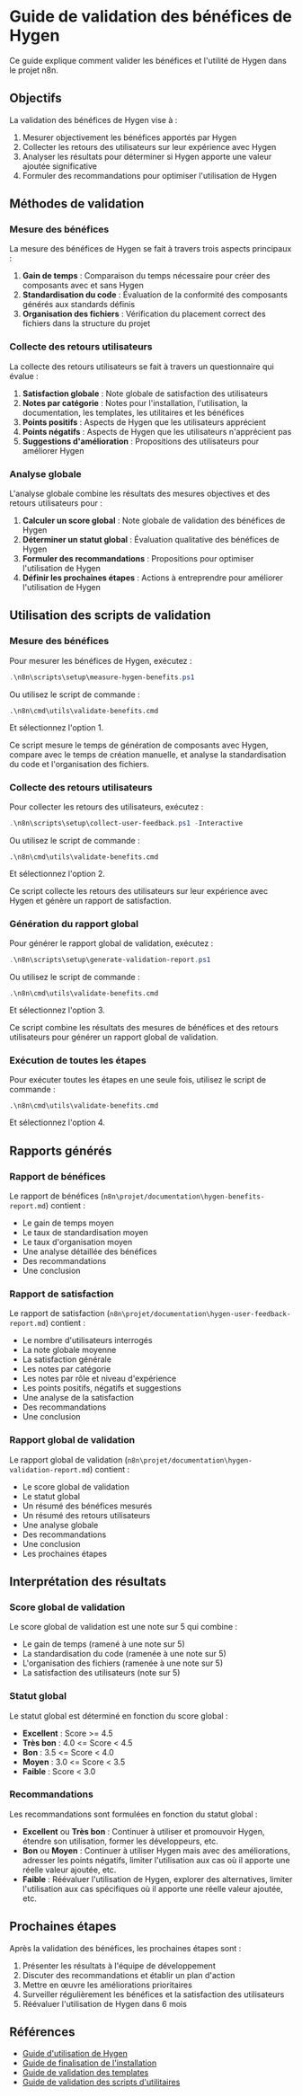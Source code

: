 # Guide de validation des bénéfices de Hygen

Ce guide explique comment valider les bénéfices et l'utilité de Hygen dans le projet n8n.

## Objectifs

La validation des bénéfices de Hygen vise à :

1. Mesurer objectivement les bénéfices apportés par Hygen
2. Collecter les retours des utilisateurs sur leur expérience avec Hygen
3. Analyser les résultats pour déterminer si Hygen apporte une valeur ajoutée significative
4. Formuler des recommandations pour optimiser l'utilisation de Hygen

## Méthodes de validation

### Mesure des bénéfices

La mesure des bénéfices de Hygen se fait à travers trois aspects principaux :

1. **Gain de temps** : Comparaison du temps nécessaire pour créer des composants avec et sans Hygen
2. **Standardisation du code** : Évaluation de la conformité des composants générés aux standards définis
3. **Organisation des fichiers** : Vérification du placement correct des fichiers dans la structure du projet

### Collecte des retours utilisateurs

La collecte des retours utilisateurs se fait à travers un questionnaire qui évalue :

1. **Satisfaction globale** : Note globale de satisfaction des utilisateurs
2. **Notes par catégorie** : Notes pour l'installation, l'utilisation, la documentation, les templates, les utilitaires et les bénéfices
3. **Points positifs** : Aspects de Hygen que les utilisateurs apprécient
4. **Points négatifs** : Aspects de Hygen que les utilisateurs n'apprécient pas
5. **Suggestions d'amélioration** : Propositions des utilisateurs pour améliorer Hygen

### Analyse globale

L'analyse globale combine les résultats des mesures objectives et des retours utilisateurs pour :

1. **Calculer un score global** : Note globale de validation des bénéfices de Hygen
2. **Déterminer un statut global** : Évaluation qualitative des bénéfices de Hygen
3. **Formuler des recommandations** : Propositions pour optimiser l'utilisation de Hygen
4. **Définir les prochaines étapes** : Actions à entreprendre pour améliorer l'utilisation de Hygen

## Utilisation des scripts de validation

### Mesure des bénéfices

Pour mesurer les bénéfices de Hygen, exécutez :

```powershell
.\n8n\scripts\setup\measure-hygen-benefits.ps1
```

Ou utilisez le script de commande :

```batch
.\n8n\cmd\utils\validate-benefits.cmd
```

Et sélectionnez l'option 1.

Ce script mesure le temps de génération de composants avec Hygen, compare avec le temps de création manuelle, et analyse la standardisation du code et l'organisation des fichiers.

### Collecte des retours utilisateurs

Pour collecter les retours des utilisateurs, exécutez :

```powershell
.\n8n\scripts\setup\collect-user-feedback.ps1 -Interactive
```

Ou utilisez le script de commande :

```batch
.\n8n\cmd\utils\validate-benefits.cmd
```

Et sélectionnez l'option 2.

Ce script collecte les retours des utilisateurs sur leur expérience avec Hygen et génère un rapport de satisfaction.

### Génération du rapport global

Pour générer le rapport global de validation, exécutez :

```powershell
.\n8n\scripts\setup\generate-validation-report.ps1
```

Ou utilisez le script de commande :

```batch
.\n8n\cmd\utils\validate-benefits.cmd
```

Et sélectionnez l'option 3.

Ce script combine les résultats des mesures de bénéfices et des retours utilisateurs pour générer un rapport global de validation.

### Exécution de toutes les étapes

Pour exécuter toutes les étapes en une seule fois, utilisez le script de commande :

```batch
.\n8n\cmd\utils\validate-benefits.cmd
```

Et sélectionnez l'option 4.

## Rapports générés

### Rapport de bénéfices

Le rapport de bénéfices (`n8n\projet/documentation\hygen-benefits-report.md`) contient :

- Le gain de temps moyen
- Le taux de standardisation moyen
- Le taux d'organisation moyen
- Une analyse détaillée des bénéfices
- Des recommandations
- Une conclusion

### Rapport de satisfaction

Le rapport de satisfaction (`n8n\projet/documentation\hygen-user-feedback-report.md`) contient :

- Le nombre d'utilisateurs interrogés
- La note globale moyenne
- La satisfaction générale
- Les notes par catégorie
- Les notes par rôle et niveau d'expérience
- Les points positifs, négatifs et suggestions
- Une analyse de la satisfaction
- Des recommandations
- Une conclusion

### Rapport global de validation

Le rapport global de validation (`n8n\projet/documentation\hygen-validation-report.md`) contient :

- Le score global de validation
- Le statut global
- Un résumé des bénéfices mesurés
- Un résumé des retours utilisateurs
- Une analyse globale
- Des recommandations
- Une conclusion
- Les prochaines étapes

## Interprétation des résultats

### Score global de validation

Le score global de validation est une note sur 5 qui combine :

- Le gain de temps (ramené à une note sur 5)
- La standardisation du code (ramenée à une note sur 5)
- L'organisation des fichiers (ramenée à une note sur 5)
- La satisfaction des utilisateurs (note sur 5)

### Statut global

Le statut global est déterminé en fonction du score global :

- **Excellent** : Score >= 4.5
- **Très bon** : 4.0 <= Score < 4.5
- **Bon** : 3.5 <= Score < 4.0
- **Moyen** : 3.0 <= Score < 3.5
- **Faible** : Score < 3.0

### Recommandations

Les recommandations sont formulées en fonction du statut global :

- **Excellent** ou **Très bon** : Continuer à utiliser et promouvoir Hygen, étendre son utilisation, former les développeurs, etc.
- **Bon** ou **Moyen** : Continuer à utiliser Hygen mais avec des améliorations, adresser les points négatifs, limiter l'utilisation aux cas où il apporte une réelle valeur ajoutée, etc.
- **Faible** : Réévaluer l'utilisation de Hygen, explorer des alternatives, limiter l'utilisation aux cas spécifiques où il apporte une réelle valeur ajoutée, etc.

## Prochaines étapes

Après la validation des bénéfices, les prochaines étapes sont :

1. Présenter les résultats à l'équipe de développement
2. Discuter des recommandations et établir un plan d'action
3. Mettre en œuvre les améliorations prioritaires
4. Surveiller régulièrement les bénéfices et la satisfaction des utilisateurs
5. Réévaluer l'utilisation de Hygen dans 6 mois

## Références

- [Guide d'utilisation de Hygen](hygen-guide.md)
- [Guide de finalisation de l'installation](hygen-installation-finalization.md)
- [Guide de validation des templates](hygen-templates-validation.md)
- [Guide de validation des scripts d'utilitaires](hygen-utilities-validation.md)
